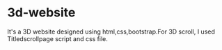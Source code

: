 # 3d-website
It's a 3D website designed using html,css,bootstrap.For 3D scroll, I used Titledscrollpage script and css file. 
